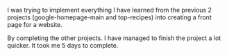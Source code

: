 I was trying to implement everything I have learned from the previous 2 projects (google-homepage-main and top-recipes) into creating a front page for a website. 

By completing the other projects. I have managed to finish the project a lot quicker. It took me 5 days to complete.
